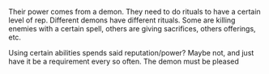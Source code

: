 Their power comes from a demon. They need to do rituals to have a certain level of rep. Different demons have different rituals. Some are killing enemies with a certain spell, others are giving sacrifices, others offerings, etc.

Using certain abilities spends said reputation/power?
Maybe not, and just have it be a requirement every so often. The demon must be pleased
